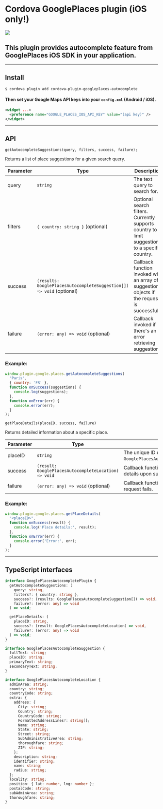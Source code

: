 # Cordova GooglePlaces plugin (iOS only!)

[![](https://img.shields.io/npm/dm/cordova-plugin-googleplaces-autocomplete.svg)](https://npm-stat.com/charts.html?package=cordova-plugin-googleplaces-autocomplete)

## This plugin provides autocomplete feature from GooglePlaces iOS SDK in your application.

-----

## Install

  ```
  $ cordova plugin add cordova-plugin-googleplaces-autocomplete
  ```

#### Then set your Google Maps API keys into your `config.xml` (Android / iOS).

  ```xml
  <widget ...>
    <preference name="GOOGLE_PLACES_IOS_API_KEY" value="(api key)" />
  </widget>
  ```

___

## API

`getAutocompleteSuggestions(query, filters, success, failure);`

Returns a list of place suggestions for a given search query.

| Parameter | Type                                                                 | Description                                                                                     |
|-----------|----------------------------------------------------------------------|-------------------------------------------------------------------------------------------------|
| query     | `string`                                                             | The text query to search for.                                                                   |
| filters   | `{ country: string }` (optional)                                     | Optional search filters. Currently supports country to limit suggestions to a specific country. |
| success   | `(results: GooglePlacesAutocompleteSuggestion[]) => void` (optional) | Callback function invoked with an array of suggestion objects if the request is successful.     |
| failure   | `(error: any) => void` (optional)                                    | Callback invoked if there's an error retrieving suggestions.                                    |

### Example:

```js
window.plugin.google.places.getAutocompleteSuggestions(
  'Paris',
  { country: 'FR' },
  function onSuccess(suggestions) {
    console.log(suggestions);
  },
  function onError(err) {
    console.error(err);
  }
);
```

`getPlaceDetails(placeID, success, failure)`

Returns detailed information about a specific place.

| Parameter | Type                                                 | Description                                                                     |
|-----------|------------------------------------------------------|---------------------------------------------------------------------------------|
| placeID   | `string`                                             | The unique ID of the place (from `GooglePlacesAutocompleteSuggestion.placeID`). |
| success   | `(result: GooglePlacesAutocompleteLocation) => void` | Callback function invoked with the place details upon success.                  |
| failure   | `(error: any) => void` (optional)                    | Callback function invoked if the place details request fails.                   |

### Example:

```js
window.plugin.google.places.getPlaceDetails(
  "<placeID>",
  function onSuccess(result) {
    console.log('Place details:', result);
  },
  function onError(err) {
    console.error('Error:', err);
  }
);
```

___

## TypeScript interfaces

```ts
interface GooglePlacesAutocompletePlugin {
  getAutocompleteSuggestions: (
    query: string,
    filters?: { country: string },
    success?: (results: GooglePlacesAutocompleteSuggestion[]) => void,
    failure?: (error: any) => void
  ) => void;

  getPlaceDetails: (
    placeID: string,
    success?: (result: GooglePlacesAutocompleteLocation) => void,
    failure?: (error: any) => void
  ) => void;
}

interface GooglePlacesAutocompleteSuggestion {
  fullText: string;
  placeID: string;
  primaryText: string;
  secondaryText: string;
}

interface GooglePlacesAutocompleteLocation {
  adminArea: string;
  country: string;
  countryCode: string;
  extra: {
    address: {
      City: string;
      Country: string;
      CountryCode: string;
      FormattedAddressLines?: string[];
      Name: string;
      State: string;
      Street: string;
      SubAdministrativeArea: string;
      thoroughfare: string;
      ZIP: string;
    };
    description: string;
    identifier: string;
    name: string;
    radius: string;
  };
  locality: string;
  position: { lat: number, lng: number };
  postalCode: string;
  subAdminArea: string;
  thoroughfare: string;
}

```
